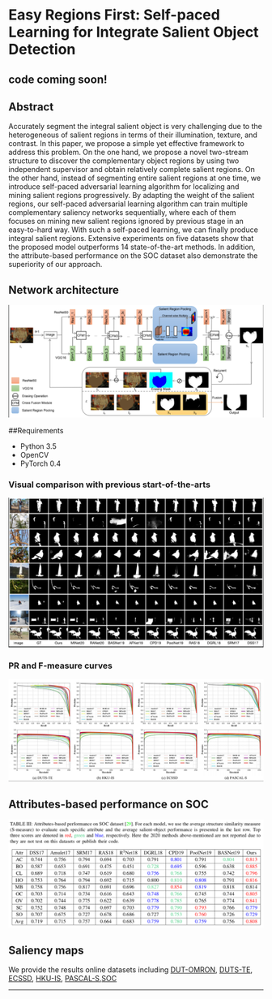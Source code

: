 # Easy Regions First: Self-paced Learning for Integrate Salient Object Detection

## code coming soon!

## Abstract

Accurately segment the integral salient object is very challenging due to the heterogeneous of salient regions in terms of their illumination, texture, and contrast. In this paper,  we propose a simple yet effective framework to address this problem. On the one hand, we propose a novel two-stream structure to discover the complementary object regions by using two independent  supervisor and obtain relatively complete salient regions. On the other hand, instead of segmenting entire salient regions at one time, we introduce self-paced adversarial learning algorithm for localizing and mining salient regions progressively. By adapting the weight of the salient regions, our self-paced adversarial learning  algorithm can train multiple complementary saliency networks sequentially, where each of them focuses on mining new salient regions ignored by previous stage in an easy-to-hard way. With such a self-paced learning, we can finally produce integral salient regions. Extensive experiments on five datasets show that the proposed model outperforms 14 state-of-the-art methods. In addition, the attribute-based performance on the SOC dataset also demonstrate the superiority of our approach.


## Network architecture

![fig1](./img/img/pipeline.png)


##Requirements
- Python 3.5
-  OpenCV
- PyTorch 0.4

### Visual comparison with previous start-of-the-arts

![fig1](./img/img/sal_map.png)

### PR and F-measure curves
![fig2](./img/img/pr.png)

## Attributes-based performance on SOC
![fig3](./img/img/soc.png)



## Saliency maps

We provide the results online datasets including  [DUT-OMRON](https://drive.google.com/open?id=1MI2xRti3z7gANhXzPFUarIGSmtz4Qv_G), [DUTS-TE](https://drive.google.com/open?id=1ARbkY_5K6rzTuPiMSx9tGV8vV5oR2tM6), [ECSSD](https://drive.google.com/open?id=1mreYKJ8soFPRwwmgmzWlV6WdC89GC9Oc), [HKU-IS](https://drive.google.com/open?id=1NJMxVnUv5bJPSHZr6HrmXZI5nz1WdgPp), [PASCAL-S](https://drive.google.com/open?id=1IXOj453r-jBIlKEDjAEPKJvyHeK3ynyR),[SOC](https://drive.google.com/open?id=105gyufGx_UNhyToH63RD63_10eGTzhI4)
<hr>
